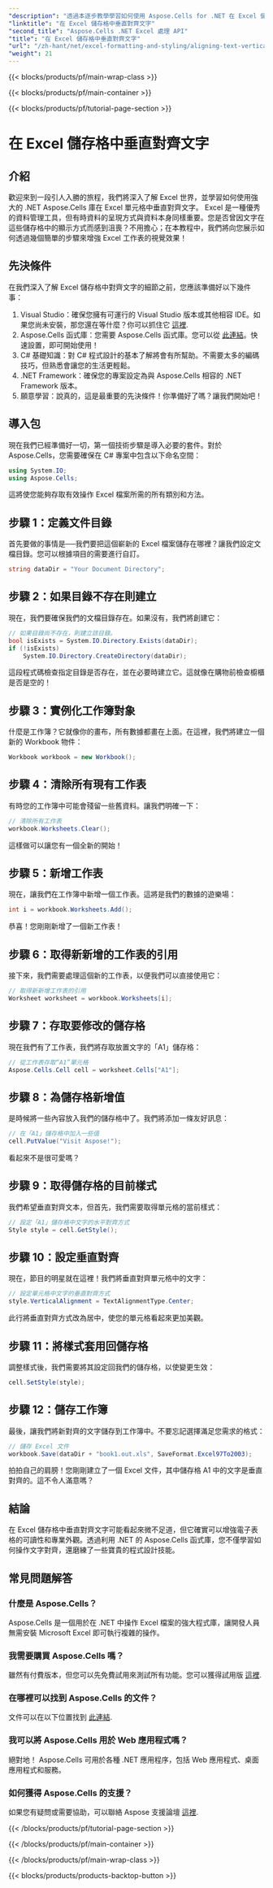```yaml
---
"description": "透過本逐步教學學習如何使用 Aspose.Cells for .NET 在 Excel 儲存格中垂直對齊文字。"
"linktitle": "在 Excel 儲存格中垂直對齊文字"
"second_title": "Aspose.Cells .NET Excel 處理 API"
"title": "在 Excel 儲存格中垂直對齊文字"
"url": "/zh-hant/net/excel-formatting-and-styling/aligning-text-vertically/"
"weight": 21
---
```


{{< blocks/products/pf/main-wrap-class >}}

{{< blocks/products/pf/main-container >}}

{{< blocks/products/pf/tutorial-page-section >}}

# 在 Excel 儲存格中垂直對齊文字

## 介紹
歡迎來到一段引人入勝的旅程，我們將深入了解 Excel 世界，並學習如何使用強大的 .NET Aspose.Cells 庫在 Excel 單元格中垂直對齊文字。 Excel 是一種優秀的資料管理工具，但有時資料的呈現方式與資料本身同樣重要。您是否曾因文字在這些儲存格中的顯示方式而感到沮喪？不用擔心；在本教程中，我們將向您展示如何透過幾個簡單的步驟來增強 Excel 工作表的視覺效果！
## 先決條件
在我們深入了解 Excel 儲存格中對齊文字的細節之前，您應該準備好以下幾件事：
1. Visual Studio：確保您擁有可運行的 Visual Studio 版本或其他相容 IDE。如果您尚未安裝，那您還在等什麼？你可以抓住它 [這裡](https://visualstudio。microsoft.com/).
2. Aspose.Cells 函式庫：您需要 Aspose.Cells 函式庫。您可以從 [此連結](https://releases.aspose.com/cells/net/)。快速設置，即可開始使用！
3. C# 基礎知識：對 C# 程式設計的基本了解將會有所幫助。不需要太多的編碼技巧，但熟悉會讓您的生活更輕鬆。
4. .NET Framework：確保您的專案設定為與 Aspose.Cells 相容的 .NET Framework 版本。
5. 願意學習：說真的，這是最重要的先決條件！你準備好了嗎？讓我們開始吧！
## 導入包
現在我們已經準備好一切，第一個技術步驟是導入必要的套件。對於 Aspose.Cells，您需要確保在 C# 專案中包含以下命名空間：
```csharp
using System.IO;
using Aspose.Cells;
```
這將使您能夠存取有效操作 Excel 檔案所需的所有類別和方法。
## 步驟 1：定義文件目錄
首先要做的事情是──我們要把這個嶄新的 Excel 檔案儲存在哪裡？讓我們設定文檔目錄。您可以根據項目的需要進行自訂。
```csharp
string dataDir = "Your Document Directory";
```
## 步驟 2：如果目錄不存在則建立
現在，我們要確保我們的文檔目錄存在。如果沒有，我們將創建它：
```csharp
// 如果目錄尚不存在，則建立該目錄。
bool isExists = System.IO.Directory.Exists(dataDir);
if (!isExists)
    System.IO.Directory.CreateDirectory(dataDir);
```
這段程式碼檢查指定目錄是否存在，並在必要時建立它。這就像在購物前檢查櫥櫃是否是空的！
## 步驟 3：實例化工作簿對象
什麼是工作簿？它就像你的畫布，所有數據都畫在上面。在這裡，我們將建立一個新的 Workbook 物件：
```csharp
Workbook workbook = new Workbook();
```
## 步驟 4：清除所有現有工作表
有時您的工作簿中可能會殘留一些舊資料。讓我們明確一下：
```csharp
// 清除所有工作表
workbook.Worksheets.Clear();
```
這樣做可以讓您有一個全新的開始！ 
## 步驟 5：新增工作表
現在，讓我們在工作簿中新增一個工作表。這將是我們的數據的遊樂場：
```csharp
int i = workbook.Worksheets.Add();
```
恭喜！您剛剛新增了一個新工作表！
## 步驟 6：取得新新增的工作表的引用
接下來，我們需要處理這個新的工作表，以便我們可以直接使用它：
```csharp
// 取得新新增工作表的引用
Worksheet worksheet = workbook.Worksheets[i];
```
## 步驟 7：存取要修改的儲存格
現在我們有了工作表，我們將存取放置文字的「A1」儲存格：
```csharp
// 從工作表存取“A1”單元格
Aspose.Cells.Cell cell = worksheet.Cells["A1"];
```
## 步驟 8：為儲存格新增值
是時候將一些內容放入我們的儲存格中了。我們將添加一條友好訊息：
```csharp
// 在「A1」儲存格中加入一些值
cell.PutValue("Visit Aspose!");
```
看起來不是很可愛嗎？ 
## 步驟 9：取得儲存格的目前樣式
我們希望垂直對齊文本，但首先，我們需要取得單元格的當前樣式：
```csharp
// 設定「A1」儲存格中文字的水平對齊方式
Style style = cell.GetStyle();
```
## 步驟 10：設定垂直對齊
現在，節目的明星就在這裡！我們將垂直對齊單元格中的文字：
```csharp
// 設定單元格中文字的垂直對齊方式
style.VerticalAlignment = TextAlignmentType.Center;
```
此行將垂直對齊方式改為居中，使您的單元格看起來更加美觀。
## 步驟 11：將樣式套用回儲存格
調整樣式後，我們需要將其設定回我們的儲存格，以使變更生效：
```csharp
cell.SetStyle(style);
```
## 步驟 12：儲存工作簿
最後，讓我們將新對齊的文字儲存到工作簿中。不要忘記選擇滿足您需求的格式：
```csharp
// 儲存 Excel 文件
workbook.Save(dataDir + "book1.out.xls", SaveFormat.Excel97To2003);
```
拍拍自己的肩膀！您剛剛建立了一個 Excel 文件，其中儲存格 A1 中的文字是垂直對齊的。這不令人滿意嗎？
## 結論
在 Excel 儲存格中垂直對齊文字可能看起來微不足道，但它確實可以增強電子表格的可讀性和專業外觀。透過利用 .NET 的 Aspose.Cells 函式庫，您不僅學習如何操作文字對齊，還磨練了一些寶貴的程式設計技能。 
## 常見問題解答
### 什麼是 Aspose.Cells？  
Aspose.Cells 是一個用於在 .NET 中操作 Excel 檔案的強大程式庫，讓開發人員無需安裝 Microsoft Excel 即可執行複雜的操作。
### 我需要購買 Aspose.Cells 嗎？  
雖然有付費版本，但您可以先免費試用來測試所有功能。您可以獲得試用版 [這裡](https://releases。aspose.com).
### 在哪裡可以找到 Aspose.Cells 的文件？  
文件可以在以下位置找到 [此連結](https://reference。aspose.com/cells/net/).
### 我可以將 Aspose.Cells 用於 Web 應用程式嗎？  
絕對地！ Aspose.Cells 可用於各種 .NET 應用程序，包括 Web 應用程式、桌面應用程式和服務。
### 如何獲得 Aspose.Cells 的支援？  
如果您有疑問或需要協助，可以聯絡 Aspose 支援論壇 [這裡](https://forum。aspose.com/c/cells/9).

{{< /blocks/products/pf/tutorial-page-section >}}

{{< /blocks/products/pf/main-container >}}

{{< /blocks/products/pf/main-wrap-class >}}

{{< blocks/products/products-backtop-button >}}